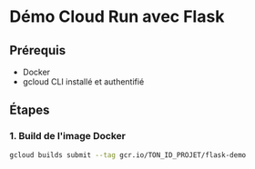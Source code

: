# Démo Cloud Run avec Flask

## Prérequis
- Docker
- gcloud CLI installé et authentifié

## Étapes

### 1. Build de l'image Docker

```bash
gcloud builds submit --tag gcr.io/TON_ID_PROJET/flask-demo